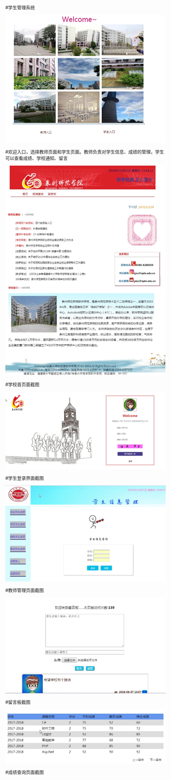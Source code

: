 #学生管理系统


![欢迎入口](https://github.com/cocominew/mytest/blob/master/img-storage/%E6%AC%A2%E8%BF%8E%E5%85%A5%E5%8F%A3.jpg)


#欢迎入口，选择教师页面和学生页面。教师负责对学生信息、成绩的管理，学生可以查看成绩、学校通知、留言


![学生页面](https://github.com/cocominew/mytest/blob/master/img-storage/%E5%AD%A6%E7%94%9F%E9%A1%B5%E9%9D%A2.JPEG)


#学校首页面截图


![学生入口](https://github.com/cocominew/mytest/blob/master/img-storage/%E5%AD%A6%E7%94%9F%E5%85%A5%E5%8F%A3.jpg)


#学生登录界面截图


![教师页面](https://github.com/cocominew/mytest/blob/master/img-storage/%E6%95%99%E5%B8%88%E9%A1%B5%E9%9D%A2.jpg)


#教师管理页面截图


![留言板](https://github.com/cocominew/mytest/blob/master/img-storage/%E7%95%99%E8%A8%80%E6%9D%BF.jpg)


#留言板截图


![成绩查询](https://github.com/cocominew/mytest/blob/master/img-storage/%E6%88%90%E7%BB%A9%E6%9F%A5%E8%AF%A2.jpg)


#成绩查询页面截图